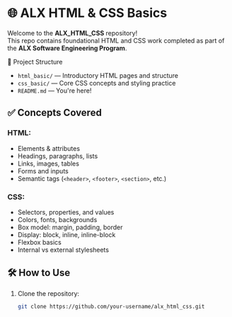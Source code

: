 # 🌐 ALX HTML & CSS Basics

Welcome to the **ALX_HTML_CSS** repository!  
This repo contains foundational HTML and CSS work completed as part of the **ALX Software Engineering Program**.

📁 Project Structure

- `html_basic/` — Introductory HTML pages and structure
- `css_basic/` — Core CSS concepts and styling practice
- `README.md` — You're here!

## ✅ Concepts Covered

### HTML:
- Elements & attributes
- Headings, paragraphs, lists
- Links, images, tables
- Forms and inputs
- Semantic tags (`<header>`, `<footer>`, `<section>`, etc.)

### CSS:
- Selectors, properties, and values
- Colors, fonts, backgrounds
- Box model: margin, padding, border
- Display: block, inline, inline-block
- Flexbox basics
- Internal vs external stylesheets


## 🛠 How to Use

1. Clone the repository:
   ```bash
   git clone https://github.com/your-username/alx_html_css.git
   